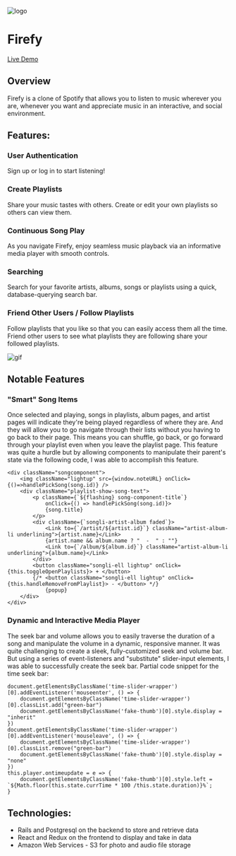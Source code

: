 ![logo](assets/images/firefy-logo.png?raw=true)
# Firefy

[Live Demo](http://firefy-aa.herokuapp.com/#/)

## Overview
Firefy is a clone of Spotify that allows you to listen to music wherever you are, whenever you want and appreciate music in an interactive, and social environment.  

## Features:
### User Authentication
Sign up or log in to start listening!
### Create Playlists
Share your music tastes with others. Create or edit your own playlists so others can view them.

### Continuous Song Play
As you navigate Firefy, enjoy seamless music playback via an informative media player with smooth controls.

### Searching
Search for your favorite artists, albums, songs or playlists using a quick, database-querying search bar. 

### Friend Other Users / Follow Playlists
Follow playlists that you like so that you can easily access them all the time.  Friend other users to see what playlists they are following share your followed playlists.

![gif](assets/images/stockvis.gif)
## Notable Features
### "Smart" Song Items
Once selected and playing, songs in playlists, album pages, and artist pages will indicate they're being played regardless of where they are. And they will allow you to go navigate through their lists without you having to go back to their page.  This means you can shuffle, go back, or go forward through your playlist even when you leave the playlist page.  This feature was quite a hurdle but by allowing components to manipulate their parent's state via the following code, I was able to accomplish this feature.
```
<div className="songcomponent">
    <img className="lightup" src={window.noteURL} onClick={()=>handlePickSong(song.id)} />
    <div className="playlist-show-song-text">
        <p className={`${flashing} song-component-title`} 
            onClick={() => handlePickSong(song.id)}>
            {song.title}
        </p>
        <div className={`songli-artist-album faded`}>
            <Link to={`/artist/${artist.id}`} className="artist-album-li underlining">{artist.name}</Link>
            {artist.name && album.name ? "  -  " : ""}
            <Link to={`/album/${album.id}`} className="artist-album-li underlining">{album.name}</Link>
        </div>
        <button className="songli-ell lightup" onClick={this.toggleOpenPlaylists}> + </button>
        {/* <button className="songli-ell lightup" onClick={this.handleRemoveFromPlaylist}> - </button> */}
            {popup}
    </div>
</div>
```
### Dynamic and Interactive Media Player
The seek bar and volume allows you to easily traverse the duration of a song and manipulate the volume in a dynamic, responsive manner. It was quite challenging to create a sleek, fully-customized seek and volume bar. But using a series of event-listeners and "substitute" slider-input elements, I was able to successfully create the seek bar.  Partial code snippet for the time seek bar:
```
document.getElementsByClassName('time-slider-wrapper')[0].addEventListener('mouseenter', () => {
    document.getElementsByClassName('time-slider-wrapper')[0].classList.add("green-bar")
    document.getElementsByClassName('fake-thumb')[0].style.display = "inherit"
})                                        
document.getElementsByClassName('time-slider-wrapper')[0].addEventListener('mouseleave', () => {
    document.getElementsByClassName('time-slider-wrapper')[0].classList.remove("green-bar")
    document.getElementsByClassName('fake-thumb')[0].style.display = "none"
})
this.player.ontimeupdate = e => {
    document.getElementsByClassName('fake-thumb')[0].style.left = `${Math.floor(this.state.currTime * 100 /this.state.duration)}%`;
}  
```    


## Technologies:
* Rails and Postgresql on the backend to store and retrieve data
* React and Redux on the frontend to display and take in data
* Amazon Web Services - S3 for photo and audio file storage

